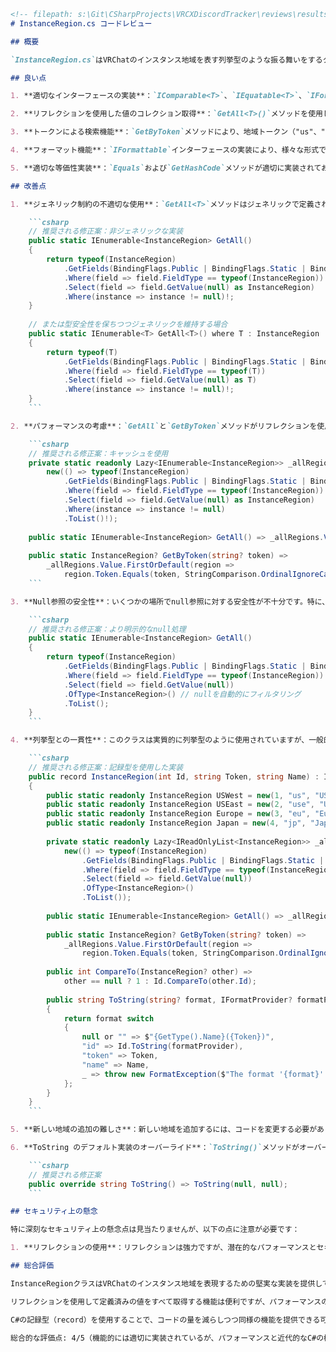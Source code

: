 ```markdown
<!-- filepath: s:\Git\CSharpProjects\VRCXDiscordTracker\reviews\results\program\InstanceRegion.md -->
# InstanceRegion.cs コードレビュー

## 概要

`InstanceRegion.cs`はVRChatのインスタンス地域を表す列挙型のような振る舞いをするクラスです。固定の地域値（US West、US East、Europe、Japan）をクラスの静的フィールドとして提供し、ID、トークン、表示名の情報を持ちます。また、トークンから地域を検索するメソッドも提供しています。

## 良い点

1. **適切なインターフェースの実装**：`IComparable<T>`、`IEquatable<T>`、`IFormattable`を実装しており、比較、等価性チェック、フォーマット変換などの標準的な操作が可能です。

2. **リフレクションを使用した値のコレクション取得**：`GetAll<T>()`メソッドを使用して、定義されているすべての値を列挙できます。

3. **トークンによる検索機能**：`GetByToken`メソッドにより、地域トークン（"us"、"eu"など）から該当する地域を検索できます。

4. **フォーマット機能**：`IFormattable`インターフェースの実装により、様々な形式での文字列表現が可能です。

5. **適切な等価性実装**：`Equals`および`GetHashCode`メソッドが適切に実装されており、IDベースの等価性比較が可能です。

## 改善点

1. **ジェネリック制約の不適切な使用**：`GetAll<T>`メソッドはジェネリックで定義されていますが、実際には`InstanceRegion`型の値を返すことを想定しています。これは混乱を招く可能性があります。

    ```csharp
    // 推奨される修正案：非ジェネリックな実装
    public static IEnumerable<InstanceRegion> GetAll()
    {
        return typeof(InstanceRegion)
            .GetFields(BindingFlags.Public | BindingFlags.Static | BindingFlags.FlattenHierarchy)
            .Where(field => field.FieldType == typeof(InstanceRegion))
            .Select(field => field.GetValue(null) as InstanceRegion)
            .Where(instance => instance != null)!;
    }
    
    // または型安全性を保ちつつジェネリックを維持する場合
    public static IEnumerable<T> GetAll<T>() where T : InstanceRegion
    {
        return typeof(T)
            .GetFields(BindingFlags.Public | BindingFlags.Static | BindingFlags.FlattenHierarchy)
            .Where(field => field.FieldType == typeof(T))
            .Select(field => field.GetValue(null) as T)
            .Where(instance => instance != null)!;
    }
    ```

2. **パフォーマンスの考慮**：`GetAll`と`GetByToken`メソッドがリフレクションを使用しているため、繰り返し呼び出される場合にパフォーマンス上の問題が生じる可能性があります。

    ```csharp
    // 推奨される修正案：キャッシュを使用
    private static readonly Lazy<IEnumerable<InstanceRegion>> _allRegions = 
        new(() => typeof(InstanceRegion)
            .GetFields(BindingFlags.Public | BindingFlags.Static | BindingFlags.FlattenHierarchy)
            .Where(field => field.FieldType == typeof(InstanceRegion))
            .Select(field => field.GetValue(null) as InstanceRegion)
            .Where(instance => instance != null)
            .ToList()!);
    
    public static IEnumerable<InstanceRegion> GetAll() => _allRegions.Value;
    
    public static InstanceRegion? GetByToken(string? token) =>
        _allRegions.Value.FirstOrDefault(region => 
            region.Token.Equals(token, StringComparison.OrdinalIgnoreCase));
    ```

3. **Null参照の安全性**：いくつかの場所でnull参照に対する安全性が不十分です。特に、`GetAll`メソッドの戻り値では非nullアサーション演算子（`!`）が使用されていますが、この使用は避けるべきです。

    ```csharp
    // 推奨される修正案：より明示的なnull処理
    public static IEnumerable<InstanceRegion> GetAll()
    {
        return typeof(InstanceRegion)
            .GetFields(BindingFlags.Public | BindingFlags.Static | BindingFlags.FlattenHierarchy)
            .Where(field => field.FieldType == typeof(InstanceRegion))
            .Select(field => field.GetValue(null))
            .OfType<InstanceRegion>() // nullを自動的にフィルタリング
            .ToList();
    }
    ```

4. **列挙型との一貫性**：このクラスは実質的に列挙型のように使用されていますが、一般的な列挙型の代替としては複雑すぎる可能性があります。C# 9.0以降の記録型（record）を使用して、より簡潔な実装が可能です。

    ```csharp
    // 推奨される修正案：記録型を使用した実装
    public record InstanceRegion(int Id, string Token, string Name) : IComparable<InstanceRegion>, IFormattable
    {
        public static readonly InstanceRegion USWest = new(1, "us", "US West");
        public static readonly InstanceRegion USEast = new(2, "use", "US East");
        public static readonly InstanceRegion Europe = new(3, "eu", "Europe");
        public static readonly InstanceRegion Japan = new(4, "jp", "Japan");
        
        private static readonly Lazy<IReadOnlyList<InstanceRegion>> _allRegions = 
            new(() => typeof(InstanceRegion)
                .GetFields(BindingFlags.Public | BindingFlags.Static | BindingFlags.FlattenHierarchy)
                .Where(field => field.FieldType == typeof(InstanceRegion))
                .Select(field => field.GetValue(null))
                .OfType<InstanceRegion>()
                .ToList());
        
        public static IEnumerable<InstanceRegion> GetAll() => _allRegions.Value;
        
        public static InstanceRegion? GetByToken(string? token) =>
            _allRegions.Value.FirstOrDefault(region => 
                region.Token.Equals(token, StringComparison.OrdinalIgnoreCase));
        
        public int CompareTo(InstanceRegion? other) => 
            other == null ? 1 : Id.CompareTo(other.Id);
        
        public string ToString(string? format, IFormatProvider? formatProvider)
        {
            return format switch
            {
                null or "" => $"{GetType().Name}({Token})",
                "id" => Id.ToString(formatProvider),
                "token" => Token,
                "name" => Name,
                _ => throw new FormatException($"The format '{format}' is not supported.")
            };
        }
    }
    ```

5. **新しい地域の追加の難しさ**：新しい地域を追加するには、コードを変更する必要があります。設定ファイルやデータベースから動的に地域情報を読み込む仕組みがあれば、より柔軟な拡張が可能になります。

6. **ToString のデフォルト実装のオーバーライド**：`ToString()`メソッドがオーバーライドされていないため、暗黙の文字列変換では `Object.ToString()` が使用されます。

    ```csharp
    // 推奨される修正案
    public override string ToString() => ToString(null, null);
    ```

## セキュリティ上の懸念

特に深刻なセキュリティ上の懸念点は見当たりませんが、以下の点に注意が必要です：

1. **リフレクションの使用**：リフレクションは強力ですが、潜在的なパフォーマンスとセキュリティの問題を引き起こす可能性があります。このケースでは使用は適切ですが、一般的にはできるだけ避けるべきです。

## 総合評価

InstanceRegionクラスはVRChatのインスタンス地域を表現するための堅実な実装を提供しています。標準的なインターフェース（IComparable、IEquatable、IFormattable）の実装により、様々な比較や変換操作が可能になっています。

リフレクションを使用して定義済みの値をすべて取得する機能は便利ですが、パフォーマンスの面で改善の余地があります。特に、頻繁に呼び出される場合はキャッシュを検討すべきです。また、ジェネリックメソッドの使用方法に少し混乱があり、より明確な型制約または非ジェネリックな実装が望ましいでしょう。

C#の記録型（record）を使用することで、コードの量を減らしつつ同様の機能を提供できる可能性があります。特に、不変のデータ構造を表現する場合に記録型は適しています。

総合的な評価点: 4/5（機能的には適切に実装されているが、パフォーマンスと近代的なC#の機能活用に改善の余地がある）
```
